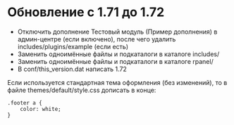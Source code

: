Обновление с 1.71 до 1.72
========================

* Отключить дополнение Тестовый модуль (Пример дополнения) в админ-центре (если включено), после чего удалить includes/plugins/example (если есть)
* Заменить одноимённые файлы и подкаталоги в каталоге includes/
* Заменить одноимённые файлы и подкаталоги в каталоге rpanel/
* В conf/this_version.dat написать 1.72

Если используется стандартная тема оформления (без изменений), то в файле themes/default/style.css дописать в конце:

	.footer a {
        color: white;
    }
